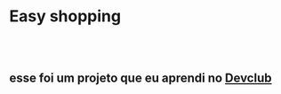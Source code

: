<h1>Easy shopping</h1>
<br>
<br>
<h2>esse foi um projeto que eu aprendi no <a href="https://rodolfomori.com.br/devclub">Devclub</a></h2>
